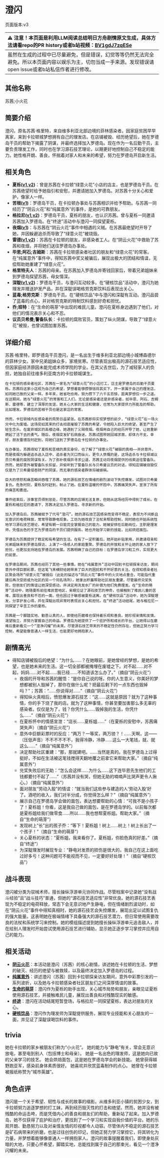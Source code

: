 # 澄闪
页面版本:v3
 

| :warning: 注意！本页面是利用LLM阅读总结明日方舟剧情原文生成，具体方法请看repo的PR history或者b站视频：[BV1gdJ7zqESe](https://www.bilibili.com/video/BV1gdJ7zqESe/)         |
|:----------------------------|
| 虽然在生成的过程中已尽量避免，但是错误，幻觉等等仍然无法完全避免。所以本页面内容以娱乐为主，切勿当成一手来源。发现错误请open issue或者b站私信作者进行修改。|



## 其他名称
苏茜;小火花
## 简要介绍
澄闪，原名苏茜·格里特，来自维多利亚北部边境的菲林感染者。因家庭贫困早早离家，来到卡拉顿城梦想拥有自己的理发店。在店铺被毁、经历绝望后，她在罗德岛干员的帮助下揭露了阴谋，并最终选择加入罗德岛。现在作为一名后勤干员，主要负责理发工作，同时也在学习源石技艺理论，以期更好地控制自己不稳定的能力。她性格开朗、善良，怀揣着对家人和未来的希望，努力在罗德岛开启新生活。
## 相关角色
-   **夏栎([v1](../chars/char_492_quercu.md),[v2](char_492_quercu.md))**：曾是苏茜在卡拉顿“绿意火花”小店的店主，也是罗德岛干员。在苏茜绝望时给予她指引和安慰，并邀请她加入罗德岛。对苏茜十分关心和爱护，像家人一样。
-   **苦根([v1](../chars/extended_char_ku_gen.md))**：罗德岛干员，在卡拉顿办事处与苏茜相识并给予帮助。与苏茜一同经历了“阴云火花”和“纯属意外”的事件，是她的可靠朋友。
-   **格拉尼([v1](../chars/char_220_grani.md),[v2](char_220_grani.md))**：罗德岛干员，夏栎的朋友，也认识苏茜。曾与夏栎一同邀请苏茜加入罗德岛。在“终途”活动中与澄闪一同探望夏栎。
-   **夜烟([v1](../chars/char_141_nights.md))**：与苏茜在“阴云火花”事件中相遇的义贼。在苏茜最绝望时开导了她，并因躲避追杀而导致了“绿意火花”被烧毁。
-   **雷德([v1](../chars/extended_char_lei_de.md),[v2](extended_char_lei_de.md))**：苏茜在卡拉顿的朋友，非感染者工人。在“阴云火花”中救助了苏茜和夜烟，并将她们送往罗德岛办事处。
-   **毕恩;阿石;吉姆斯**：苏茜在卡拉顿感染者社区的朋友和“绿意火花”的常客。在“纯属意外”事件中，得知苏茜中奖又被骗后，展现出极大的团结和情谊，无偿帮助她重建了“绿意火花”。
-   **格里特夫人**：苏茜的母亲。在苏茜加入罗德岛并寄钱回家后，带着兄弟姐妹来到罗德岛探望苏茜，母女情深。
-   **深靛([v1](../chars/char_469_indigo.md),[v2](char_469_indigo.md))**：罗德岛干员，与澄闪互动较多。在“硬核饮品”活动中，澄闪为她理发并赠送护发产品，并在深靛误喝格劳克斯饮料后表现出关心。
-   **蓝毒;格劳克斯**：罗德岛干员。在“硬核饮品”中与澄闪和深靛有互动。澄闪品尝了蓝毒的点心，并对格劳克斯的特制饮料感到好奇和担忧。
-   **乔;班特**：在“生命的萌芽”中出现的难民儿童。澄闪在夏栎身边遇到了他们，对他们的情况表示关心和不忍。
-   **议员贝希曼;警备队长**：卡拉顿的腐败官员，策划了纵火阴谋，导致了“绿意火花”被毁，也曾试图加害苏茜。
## 详细介绍
苏茜·格里特，即罗德岛干员澄闪，是一名出生于维多利亚北部边境小城博森德尔的菲林少女。家中兄弟姐妹众多，家境贫寒。尽管表现出极高的源石技艺适应性，但因家庭经济原因未能完成术师学院的学业。在其父去世后，为了减轻家人的负担，她独自前往维多利亚南方的卡拉顿城谋生。

    在卡拉顿的感染者社区，苏茜在一家名为“绿意火花”的小店打工，店主是罗德岛的后勤干员夏栎。苏茜将这家小店视为自己的希望，梦想着能够攒够钱将其买下，开一家属于自己的理发店，如同她已故的父亲一样。多年来，她省吃俭用，努力攒下了六千五百镑，距离梦想仅一步之遥。在这期间，她与“绿意火花”的常客和工人们，无论是感染者还是非感染者，如毕恩、阿石、吉姆斯、雷德等，建立了深厚的友谊，她关心大家的生活和健康，也常为大家提供力所能及的帮助，比如理发。罗德岛的苦根干员也是这家店的常客。

    然而，卡拉顿城内反感染者的局势日益紧张。在苏茜即将实现梦想的前夕，“绿意火花”在一场火灾中化为废墟。这场突如其来的打击彻底摧毁了苏茜的希望，令她陷入巨大的绝望，甚至产生了轻生念头。在废弃城区的高楼边缘，她遇到了义贼夜烟。夜烟用自己的经历开导了她，让她重新燃起了活下去的勇气。随后，夜烟突发矿石病昏迷，苏茜试图带她回城求救，却体力不支。幸好，朋友雷德及时赶到，将她们送到了罗德岛在卡拉顿的办事处。

    在办事处，苏茜得知了夏栎和苦根的真实身份，也了解了“绿意火花”被毁的真相——并非意外，而是夜烟为躲避追杀逃入店中，追杀者为灭口而纵火。更令人愤慨的是，这场追杀与卡拉顿城议员贝希曼的腐败阴谋有关。为了弥补夜烟并寻求公道，苏茜主动将夜烟提供的线索送往警备队。然而，她却意外被警备队长扣留，并偷听到了警备队长与贝希曼议员的对话，得知店铺被烧毁仅仅是为了贝希曼侵吞财产的阴谋，而无辜的感染者群体将被嫁祸。

    巨大的愤怒和痛苦瞬间吞噬了苏茜，她的源石技艺在情绪的剧烈波动下失控爆发，试图对贝希曼复仇。危急时刻，夏栎及时赶到，制止了她。在夏栎温暖的怀抱中，苏茜痛哭失声，宣泄了所有的痛苦和委屈。

    事件结束后，涉事官员得到惩处，尽管苏茜的店铺无法复原，但她从这场经历中得到了成长。在夏栎和格拉尼的邀请下，苏茜决定加入罗德岛，寻求新的开始。

    加入罗德岛后，苏茜被赋予了代号“澄闪”。她的源石技艺因感染而变得不稳定，表现为不间断且无意识的电荷释放，常常导致静电现象。工坊为她改良了法杖来帮助控制，同时她也开始系统性地学习源石技艺理论，希望有朝一日能完全掌握自己的能力。她被安排在后勤岗位，主职是理发师，凭借出色的手艺为罗德岛的干员们提供服务。她也开始学习新的技能，比如烘焙面包。

    罗德岛为苏茜提供了稳定和有希望的生活。在有了一定积蓄后，她开始补贴家用，并邀请母亲和兄弟姐妹来到罗德岛探访，上演了一场感人的家庭重聚。罗德岛的开放和关怀让她的家人放下了担忧，也更加支持她在罗德岛的发展。苏茜明确了自己的目标：在罗德岛学习和工作，实现更大的前景。

    在罗德岛期间，苏茜也经历了其他一些事情。她在“纯属意外”活动中回到卡拉顿探亲访友，期间意外中得巨额彩票，但这笔飞来横财给她带来了巨大的困扰和不怀好意的关注。在得知感染者社区聚会场所“绿意火花”被毁后（此处的描述与“阴云火花”事件中的火灾地点重合，可能指代重建后再次受损或为社区的另一个同名场所），她拿出积蓄帮助社区朋友重建，尽管最终兑奖失败，但朋友们的情谊让她深受感动，并决定用洗发水厂的补偿为他们免费理发。在“生命的萌芽”活动中，她随夏栎前往难民营地区，亲眼见证了源石技艺的神奇，也接触到了难民儿童的苦难，展现出善良和不忍的一面，但也因过于敏感被夏栎送离。在“硬核饮品”活动中，她为深靛理发，分享护发心得，并在深靛出现异常时表现出关心和担忧。在“终途”活动结尾，她与格拉尼一同探望了辛苦工作的夏栎。

    苏茜是一个脚踏实地、勤恳认真的人，即使经历磨难也保持着乐观和善良。她珍视亲情和友情，渴望独立，并努力掌握自己的命运。罗德岛为她提供了一个庇护所和成长的平台，让她得以在磨难后重新看见一个“澄净闪耀”的未来。尽管源石技艺带来的不稳定性仍然存在，但她正努力学习控制，希望能像普通人一样生活，也能更好地拥抱家人。
## 剧情高光
*   得知店铺被毁后的绝望：“为什么......？在她眼前，是她曾经的梦想，是她的希望，也是她未来的生活。这一切全部都被掩埋在废墟之下。对不起......对不起，妈妈......对不起......我已经......不知道该怎么办了。”（摘自“阴云火花”）
    *   夜烟的开导和苏茜的醒悟：“是你自己说的呀。你的人生意义，你美好的梦想都被别人毁掉了，那你在做什么呢？把最后剩下的一点东西也毁掉吗？”；苏茜：“......你说得对......”（摘自“阴云火花”）
    *   得知纵火真相后，愤怒爆发源石技艺：“这......这就是原因？就为了这种事情，你的手下烧了我的店。就为了这种事情，你甚至要加害那么多无辜的感染者。仅仅是为了，钱？你凭什么......毁掉我的生活，你凭什么......”（摘自“阴云火花”）
    *   在夏栎怀中的情感宣泄：“店长......夏栎姐......”（在夏栎的安慰中，苏茜痛哭失声）（摘自“阴云火花”）
    *   意外中巨额彩票时的反应：“两万？一等奖，两万镑？！......天啊，这——（压低声音）不不不不不不，我得冷静，冷静......这么一大笔钱，就、就这么......”（摘自“纯属意外”）
    *   决定帮助社区重建：“那，那就建吧。......当然是真的。我在罗德岛上过得挺好，不如在生活被这笔钱搅得天翻地覆之前拿它来帮助大家。”（摘自“纯属意外”）
    *   兑奖失败后的无助：“怎么会这样......为什么......这下连毕恩先生他们的工钱都要付不起了......”（苏茜并没有哭，但她无助的喃喃声比哭声更令人揪心。）（摘自“纯属意外”）
    *   面对朋友“劳动入股”的情谊：“就当我们这些参与建造的人‘劳动入股’好了。酒吧的收入，我们对半分成，你觉得怎么样？”（摘自“纯属意外”）
    *   展示自己在罗德岛学会做的面包，表达想要帮助的心情：“可我不是小孩子了！夏栎姐！你看，这是我自己做的面包，是在罗德岛学的。以前每次都是夏栎姐给我们做零食......所以......我也想帮夏栎姐。帮助大家。”（摘自“生命的萌芽”）
    *   发现树上“长”出的孩子乔：“等下！夏栎姐！树上......树上！树上长出了一个孩子！”（摘自“生命的萌芽”）
    *   关心夏栎的状态：“夏栎姐，我来看你了。夏栎姐，你脸色真的好差。”（摘自“终途”）
    *   为深靛理发时展现专业：“静电对发质的损伤是很大的，我自己在这上面吃过好多亏！这种问题可不能视而不见，一定要好好处理！”（摘自“硬核饮品”）
## 战斗表现
澄闪被分类为驭械术师，擅长操纵浮游单元协同作战。尽管档案中记录她“没有战斗经验”且“战斗技巧”普通，但她的“源石技艺适应性”非常优良。她的源石技艺表现为不稳定的电荷释放，常态下会无意识地产生静电，但在情绪剧烈波动时，如在“阴云火花”事件中得知真相时，她的源石技艺会失控爆发，展现出足以试图复仇的强大能量。这表明她在极端情绪下具备强大的源石技艺潜力，但日常使用需要改良的法杖和系统学习来控制。她的模组描述提到她擅长操纵浮游单元追击敌人，并在给别人理发时开始尝试使用源石技艺进行辅助，显示她正逐步学习掌控并应用自己的能力。
## 相关活动
-   **[阴云火花](../stories/act10mini.md)**：本活动是澄闪（苏茜）的核心剧情，讲述她在卡拉顿的生活、梦想的破灭、经历的绝望与被救赎，以及最终决定加入罗德岛的过程。
-   **[纯属意外](../stories/story_gdglow_set_1.md)**：讲述澄闪（苏茜）回到卡拉顿探亲访友期间，意外中彩票引发的一系列波折，以及她与卡拉顿感染者社区朋友们之间深厚情谊的故事。
-   **[生命的萌芽](../stories/story_quercu_set_2.md)**：澄闪作为夏栎的助手出现，关心城市局势和朋友，亲眼见证夏栎使用源石技艺，并接触难民儿童，展现出善良和对残酷现实的敏感。
-   **[终途](../stories/story_quercu_set_1.md)**：澄闪在活动结尾短暂登场，与格拉尼一同探望夏栎，表达对朋友的关心。
-   **[硬核饮品](../stories/story_indigo_set_1.md)**：澄闪作为理发师为深靛提供服务，展现专业技能和关心朋友的一面，并见证了深靛误喝饮料的事件。
## trivia
她在卡拉顿的家乡被朋友们称为“小火花”。
    她的能力与“静电”有关，常会无意识放电，甚至电到别人（包括博士和母亲）。
    她是一名出色的理发师，这是她向已故的父亲学习的技艺。
    她会烘焙面包，这是她在罗德岛学会的新技能。
    她曾获得越野跑亚军，感染前身体素质很好。
    她喜欢并欣赏蓝毒制作的点心。
    她曾在卡拉顿被报纸称赞为“城市英雄”。
## 角色点评
澄闪是一个关于希望、韧性与成长的故事的缩影。从维多利亚小镇的贫困少女，到卡拉顿努力追逐梦想的打工妹，再到经历毁灭性的打击和绝望。然而，她并没有被残酷的命运击垮，而是凭借内心的善良和朋友们的帮助，重新站了起来。加入罗德岛，她不仅获得了庇护和治疗，更找到了一个学习和实现自我价值的平台。她的乐观开朗、勤恳努力以及对亲情友情的珍视都令人动容。尽管体内不稳定的源石技艺是矿石病带来的折磨，也是过往创伤的印记，但她正努力学习掌控它，将其转化为力量，并梦想着能够像普通人一样拥抱家人。澄闪的故事提醒着我们，即使身处灰暗的大地，只要心怀希望，脚踏实地，总能找到属于自己的那束光，看见一个澄净闪耀的未来。